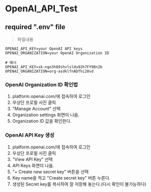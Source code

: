 # OpenAI_API_Test
## required ".env" file  
> 파일내용
```
OPENAI_API_KEY=your OpenAI API keys
OPENAI_ORGANIZATION=your OpenAI Organization ID

# 예시
OPENAI_API_KEY=sk-ngo3h89shvlsldu92h7FY98n2b
OPENAI_ORGANIZATION=org-asdklfnADfhi20vd
```
### OpenAI Organization ID 확인법
1. platform.openai.com/에 접속하여 로그인
2. 우상단 프로필 사진 클릭
3. "Manage Account" 선택
4. Organization settings 화면이 나옴.
5. Organization ID 값을 확인한다.
### OpenAI API Key 생성
1. platform.openai.com/에 접속하여 로그인
2. 우상단 프로필 사진 클릭
3. "View API Key" 선택
4. API Keys 화면이 나옴.
5. "+ Create new secret key" 버튼을 선택
6. Key name을 적고 "Create secret key" 버튼 누른다.
7. 생성된 Secret key를 복사하여 잘 저장해 놓는다.(다시 확인이 불가능하다)

